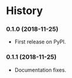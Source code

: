 # History

### 0.1.0 (2018-11-25)

* First release on PyPI.

### 0.1.1 (2018-11-25)

* Documentation fixes.
